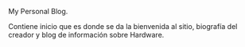 My Personal Blog.

Contiene inicio que es donde se da la bienvenida al sitio, biografía del creador y blog de información sobre Hardware.
